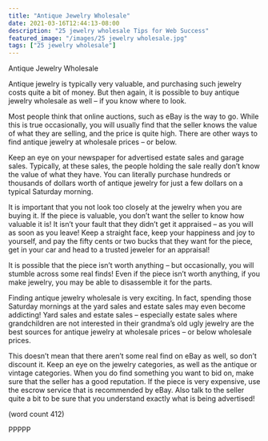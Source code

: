 ```yaml
---
title: "Antique Jewelry Wholesale"
date: 2021-03-16T12:44:13-08:00
description: "25 jewelry wholesale Tips for Web Success"
featured_image: "/images/25 jewelry wholesale.jpg"
tags: ["25 jewelry wholesale"]
---
```


Antique Jewelry Wholesale

Antique jewelry is typically very valuable, and 
purchasing such jewelry costs quite a bit of money. 
But then again, it is possible to buy antique jewelry 
wholesale as well – if you know where to look. 

Most people think that online auctions, such as 
eBay is the way to go. While this is true 
occasionally, you will usually find that the seller 
knows the value of what they are selling, and the 
price is quite high. There are other ways to find 
antique jewelry at wholesale prices – or below.

Keep an eye on your newspaper for advertised 
estate sales and garage sales. Typically, at these 
sales, the people holding the sale really don’t know 
the value of what they have. You can literally 
purchase hundreds or thousands of dollars worth of 
antique jewelry for just a few dollars on a typical 
Saturday morning.

It is important that you not look too closely at the 
jewelry when you are buying it. If the piece is 
valuable, you don’t want the seller to know how 
valuable it is! It isn’t your fault that they didn’t get it 
appraised – as you will as soon as you leave! Keep 
a straight face, keep your happiness and joy to 
yourself, and pay the fifty cents or two bucks that 
they want for the piece, get in your car and head to 
a trusted jeweler for an appraisal!

It is possible that the piece isn’t worth anything – 
but occasionally, you will stumble across some real 
finds! Even if the piece isn’t worth anything, if you 
make jewelry, you may be able to disassemble it 
for the parts. 

Finding antique jewelry wholesale is very exciting. 
In fact, spending those Saturday mornings at the 
yard sales and estate sales may even become 
addicting! Yard sales and estate sales – especially 
estate sales where grandchildren are not interested 
in their grandma’s old ugly jewelry are the best 
sources for antique jewelry at wholesale prices – or 
below wholesale prices.

This doesn’t mean that there aren’t some real find 
on eBay as well, so don’t discount it. Keep an eye 
on the jewelry categories, as well as the antique or 
vintage categories. When you do find something 
you want to bid on, make sure that the seller has a 
good reputation. If the piece is very expensive, use 
the escrow service that is recommended by eBay. 
Also talk to the seller quite a bit to be sure that you 
understand exactly what is being advertised!

(word count 412)

PPPPP


